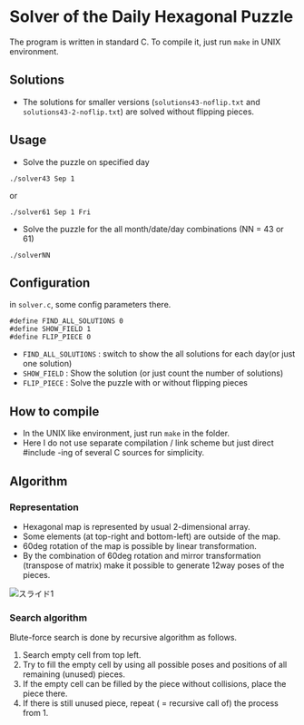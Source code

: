 # Solver of the Daily Hexagonal Puzzle

The program is written in standard C. To compile it, just run `make` in UNIX environment.

## Solutions

* The solutions for smaller versions (`solutions43-noflip.txt` and `solutions43-2-noflip.txt`) are solved without flipping pieces.

## Usage

* Solve the puzzle on specified day
```
./solver43 Sep 1
```
or 
```
./solver61 Sep 1 Fri
```

* Solve the puzzle for the all month/date/day combinations (NN = 43 or 61)
```
./solverNN
```

## Configuration

in `solver.c`, some config parameters there.

```
#define FIND_ALL_SOLUTIONS 0
#define SHOW_FIELD 1
#define FLIP_PIECE 0
```

* `FIND_ALL_SOLUTIONS` : switch to show the all solutions for each day(or just one solution)
* `SHOW_FIELD` : Show the solution (or just count the number of solutions)
* `FLIP_PIECE` : Solve the puzzle with or without flipping pieces

## How to compile

* In the UNIX like environment, just run `make` in the folder.
* Here I do not use separate compilation / link scheme but just direct #include -ing of several C sources for simplicity.

## Algorithm

### Representation

* Hexagonal map is represented by usual 2-dimensional array.
* Some elements (at top-right and bottom-left) are outside of the map.
* 60deg rotation of the map is possible by linear transformation.
* By the combination of 60deg rotation and mirror transformation (transpose of matrix) make it possible to generate 12way poses of the pieces.

![スライド1](https://user-images.githubusercontent.com/86639425/159246601-a743e4ad-03d5-4c60-bbd7-1d96e4da48be.jpeg)

### Search algorithm

Blute-force search is done by recursive algorithm as follows.

1. Search empty cell from top left.
2. Try to fill the empty cell by using all possible poses and positions of all remaining (unused) pieces.
3. If the empty cell can be filled by the piece without collisions, place the piece there.
4. If there is still unused piece, repeat ( = recursive call of) the process from 1.
